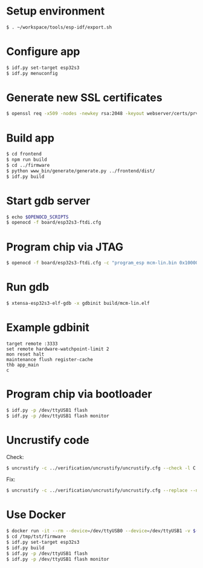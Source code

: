 # Setup environment

```sh
$ . ~/workspace/tools/esp-idf/export.sh
```

# Configure app

```sh
$ idf.py set-target esp32s3
$ idf.py menuconfig
```

# Generate new SSL certificates

```sh
$ openssl req -x509 -nodes -newkey rsa:2048 -keyout webserver/certs/prvtkey.pem -out webserver/certs/servercert.pem -config webserver/certs/req-ssl.cnf
```

# Build app

```sh
$ cd frontend
$ npm run build
$ cd ../firmware
$ python www_bin/generate/generate.py ../frontend/dist/
$ idf.py build
```

# Start gdb server

```sh
$ echo $OPENOCD_SCRIPTS
$ openocd -f board/esp32s3-ftdi.cfg
```

# Program chip via JTAG

```sh
$ openocd -f board/esp32s3-ftdi.cfg -c "program_esp mcm-lin.bin 0x10000 verify exit"
```

# Run gdb

```sh
$ xtensa-esp32s3-elf-gdb -x gdbinit build/mcm-lin.elf
```

# Example gdbinit

```
target remote :3333
set remote hardware-watchpoint-limit 2
mon reset halt
maintenance flush register-cache
thb app_main
c
```

# Program chip via bootloader

```sh
$ idf.py -p /dev/ttyUSB1 flash
$ idf.py -p /dev/ttyUSB1 flash monitor
```

# Uncrustify code

Check:

```sh
$ uncrustify -c ../verification/uncrustify/uncrustify.cfg --check -l C device_info/*.c device_info/include/*.h device_status/*.c device_status/include/*.h main/*.c power_ctrl/*.c power_ctrl/include/*.h usb_device/*.c usb_device/include/*.h webserver/*.c webserver/include/*.h networking/*.c networking/include/*.h
```

Fix:

```sh
$ uncrustify -c ../verification/uncrustify/uncrustify.cfg --replace --no-backup -l C device_info/*.c device_info/include/*.h device_status/*.c device_status/include/*.h main/*.c power_ctrl/*.c power_ctrl/include/*.h usb_device/*.c usb_device/include/*.h webserver/*.c webserver/include/*.h networking/*.c networking/include/*.h
```

# Use Docker

```sh
$ docker run -it --rm --device=/dev/ttyUSB0 --device=/dev/ttyUSB1 -v $(pwd):/tmp/tst espressif/idf:v5.5.1
$ cd /tmp/tst/firmware
$ idf.py set-target esp32s3
$ idf.py build
$ idf.py -p /dev/ttyUSB1 flash
$ idf.py -p /dev/ttyUSB1 flash monitor
```
